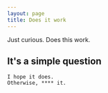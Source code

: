 ```yaml
---
layout: page
title: Does it work
---
```


Just curious. Does this work.

## It's a simple question

```
I hope it does.
Otherwise, **** it.
```

